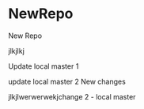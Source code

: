 # NewRepo
New Repo


jlkjlkj

Update local master 1

update local master 2
 New changes

jlkjlwerwerwekjchange 2 - local master
